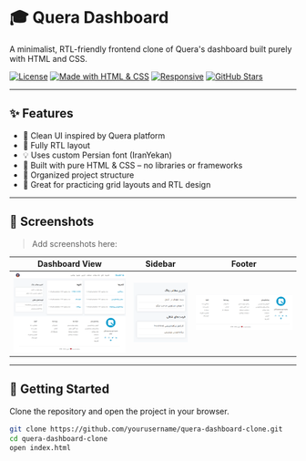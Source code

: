 # 🎓 Quera Dashboard

A minimalist, RTL-friendly frontend clone of Quera's dashboard built purely with HTML and CSS.

[![License](https://img.shields.io/github/license/HesamOdinAbbaspour/quera-dashboard)](LICENSE)
[![Made with HTML & CSS](https://img.shields.io/badge/Made%20with-HTML%20%26%20CSS-blue)](#)
[![Responsive](https://img.shields.io/badge/Responsive-No-red)](#)
[![GitHub Stars](https://img.shields.io/github/stars/HesamOdinAbbaspour/quera-dashboard?style=social)](https://github.com/HesamOdinAbbaspour/quera-dashboard/stargazers)


---

## ✨ Features

- 🎨 Clean UI inspired by Quera platform
- 📐 Fully RTL layout
- 💡 Uses custom Persian font (IranYekan)
- 🔧 Built with pure HTML & CSS – no libraries or frameworks
- 📁 Organized project structure
- 🧪 Great for practicing grid layouts and RTL design

---

## 📸 Screenshots

> Add screenshots here:  

| Dashboard View | Sidebar | Footer |
|----------------|---------|--------|
| ![Main View](assets/image/preview.png) | ![Sidebar](assets/image/sidebar.png) | ![Footer](assets/image/footer.png) |

---

## 🚀 Getting Started

Clone the repository and open the project in your browser.

```bash
git clone https://github.com/yourusername/quera-dashboard-clone.git
cd quera-dashboard-clone
open index.html


